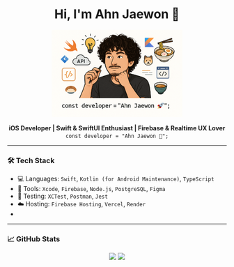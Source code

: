<h1 align="center">Hi, I'm Ahn Jaewon 👋</h1>

<p align="center">
  <img src="https://raw.githubusercontent.com/Ahn-Jwon/Ahn-Jwon/main/ahn-jaewon-dev.png" width="300" alt="Ahn Jaewon Developer Illustration" />
</p>

<p align="center">
  <b>iOS Developer | Swift & SwiftUI Enthusiast | Firebase & Realtime UX Lover</b><br>
  <code>const developer = "Ahn Jaewon 🚀";</code>
</p>

---

### 🛠️ Tech Stack

- 💻 Languages: `Swift`, `Kotlin (for Android Maintenance)`, `TypeScript`
- 🧰 Tools: `Xcode`, `Firebase`, `Node.js`, `PostgreSQL`, `Figma`
- 🧪 Testing: `XCTest`, `Postman`, `Jest`
- ☁️ Hosting: `Firebase Hosting`, `Vercel`, `Render`
- 
---

### 📈 GitHub Stats

<p align="center">
  <img src="https://github-readme-stats.vercel.app/api?username=your-username&show_icons=true&theme=tokyonight" />
  <img src="https://github-readme-stats.vercel.app/api/top-langs/?username=your-username&layout=compact&theme=tokyonight" />
</p>








<!--
**Ahn-Jwon/Ahn-Jwon** is a ✨ _special_ ✨ repository because its `README.md` (this file) appears on your GitHub profile.

Here are some ideas to get you started:

- 🔭 I’m currently working on ...
- 🌱 I’m currently learning ...
- 👯 I’m looking to collaborate on ...
- 🤔 I’m looking for help with ...
- 💬 Ask me about ...
- 📫 How to reach me: ...
- 😄 Pronouns: ...
- ⚡ Fun fact: ...
-->
